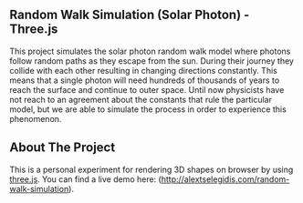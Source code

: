 ## Random Walk Simulation (Solar Photon) - Three.js ##
This project simulates the solar photon random walk model where photons follow random paths as they escape from the sun. During their journey they collide with each other resulting in changing directions constantly. This means that a single photon will need hundreds of thousands of years to reach the surface and continue to outer space. Until now physicists have not reach to an agreement about the constants that rule the particular model, but we are able to simulate the process in order to experience this phenomenon.

## About The Project ##
This is a personal experiment for rendering 3D shapes on browser by using [three.js](http://threejs.org). You can find a live demo here: (http://alextselegidis.com/random-walk-simulation).
